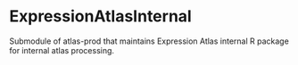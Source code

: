 # ExpressionAtlasInternal
Submodule of atlas-prod that maintains Expression Atlas internal R package for internal atlas processing.

